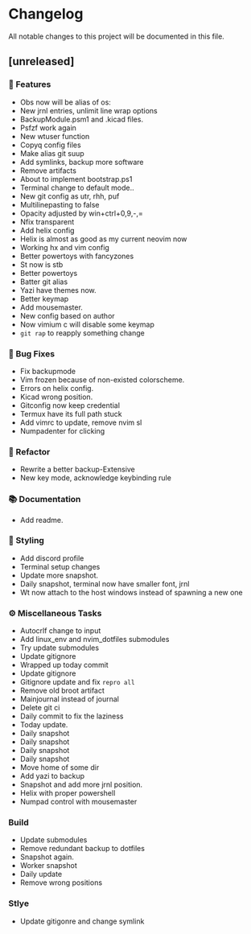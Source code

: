 # Changelog

All notable changes to this project will be documented in this file.

## [unreleased]

### 🚀 Features

- Obs now will be alias of os:
- New jrnl entries, unlimit line wrap options
- BackupModule.psm1 and .kicad files.
- Psfzf work again
- New wtuser function
- Copyq config files
- Make alias git suup
- Add symlinks, backup more software
- Remove artifacts
- About to implement bootstrap.ps1
- Terminal change to default mode..
- New git config as utr, rhh, puf
- Multilinepasting to false
- Opacity adjusted by win+ctrl+0,9,-,=
- Nfix transparent
- Add helix config
- Helix is almost as good as my current neovim now
- Working hx and vim config
- Better powertoys with fancyzones
- St now is stb
- Better powertoys
- Batter git alias
- Yazi have themes now.
- Better keymap
- Add mousemaster.
- New config based on author
- Now vimium c will disable some keymap
- `git rap` to reapply something change

### 🐛 Bug Fixes

- Fix backupmode
- Vim frozen because of non-existed colorscheme.
- Errors on helix config.
- Kicad wrong position.
- Gitconfig now keep credential
- Termux have its full path stuck
- Add vimrc to update, remove nvim sl
- Numpadenter for clicking

### 🚜 Refactor

- Rewrite a better backup-Extensive
- New key mode, acknowledge keybinding rule

### 📚 Documentation

- Add readme.

### 🎨 Styling

- Add discord profile
- Terminal setup changes
- Update more snapshot.
- Daily snapshot, terminal now have smaller font, jrnl
- Wt now attach to the host windows instead of spawning a new one

### ⚙️ Miscellaneous Tasks

- Autocrlf change to input
- Add linux_env and nvim_dotfiles submodules
- Try update submodules
- Update gitignore
- Wrapped up today commit
- Update gitignore
- Gitignore update and fix `repro all`
- Remove old broot artifact
- Mainjournal instead of journal
- Delete git ci
- Daily commit to fix the laziness
- Today update.
- Daily snapshot
- Daily snapshot
- Daily snapshot
- Daily snapshot
- Move home of some dir
- Add yazi to backup
- Snapshot and add more jrnl position.
- Helix with proper powershell
- Numpad control with mousemaster

### Build

- Update submodules
- Remove redundant backup to dotfiles
- Snapshot again.
- Worker snapshot
- Daily update
- Remove wrong positions

### Stlye

- Update gitigonre and change symlink

<!-- generated by git-cliff -->
